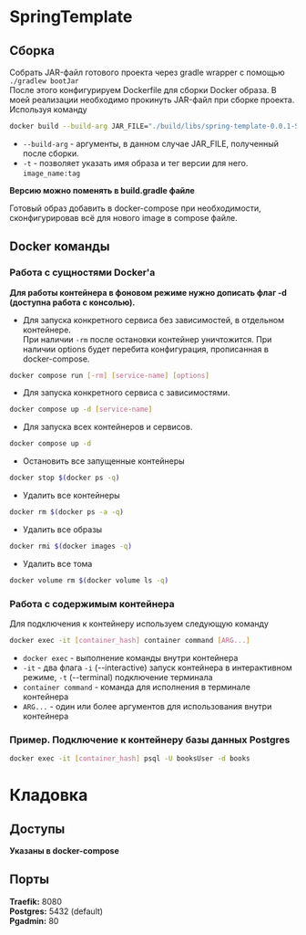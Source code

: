 # SpringTemplate

## Сборка
Собрать JAR-файл готового проекта через gradle wrapper с помощью `./gradlew bootJar` \
После этого конфигурируем Dockerfile для сборки Docker образа.
В моей реализации необходимо прокинуть JAR-файл при сборке проекта. \
Используя команду
```bash
docker build --build-arg JAR_FILE="./build/libs/spring-template-0.0.1-SNAPSHOT.jar" -t  spring-template:0.0.1 .
```
- `--build-arg` - аргументы, в данном случае JAR_FILE, полученный после сборки.
- `-t` - позволяет указать имя образа и тег версии для него. `image_name:tag`

<strong>Версию можно поменять в build.gradle файле</strong>

Готовый образ добавить в docker-compose при необходимости, сконфигурировав всё для нового image в compose файле.

## Docker команды
### Работа с сущностями Docker'а

<strong>Для работы контейнера в фоновом режиме нужно дописать флаг -d (доступна работа с консолью).</strong>

- Для запуска конкретного сервиса без зависимостей, в отдельном контейнере. \
При наличии `-rm` после остановки контейнер уничтожится. При наличии options будет перебита конфигурация, прописанная в docker-compose.

```bash
docker compose run [-rm] [service-name] [options]
```
- Для запуска конкретного сервиса с зависимостями.
```bash
docker compose up -d [service-name]
```
- Для запуска всех контейнеров и сервисов.
```bash
docker compose up -d
```
- Остановить все запущенные контейнеры
```bash
docker stop $(docker ps -q)
```
- Удалить все контейнеры
```bash
docker rm $(docker ps -a -q)
```
- Удалить все образы
```bash
docker rmi $(docker images -q)
  ```
- Удалить все тома
```bash
docker volume rm $(docker volume ls -q)
```

### Работа с содержимым контейнера
Для подключения к контейнеру используем следующую команду
```bash
docker exec -it [container_hash] container command [ARG...]
```
- `docker exec` - выполнение команды внутри контейнера
- `-it` - два флага `-i` (--interactive) запуск контейнера в интерактивном режиме, `-t` (--terminal) подключение терминала
- `container command` - команда для исполнения в терминале контейнера
- `ARG...` - один или более аргументов для использования внутри контейнера

### Пример. Подключение к контейнеру базы данных Postgres
```bash
docker exec -it [container_hash] psql -U booksUser -d books
```

# Кладовка

## Доступы
<strong>Указаны в docker-compose</strong>

## Порты
<strong>Traefik:</strong> 8080 \
<strong>Postgres:</strong> 5432 (default) \
<strong>Pgadmin:</strong> 80
